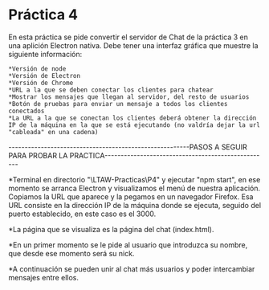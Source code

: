 # Práctica 4

En esta práctica se pide convertir el servidor de Chat de la práctica 3 en una aplición Electron nativa. Debe tener una interfaz gráfica que muestre la siguiente información:

    *Versión de node
    *Versión de Electron
    *Versión de Chrome
    *URL a la que se deben conectar los clientes para chatear
    *Mostrar los mensajes que llegan al servidor, del resto de usuarios
    *Botón de pruebas para enviar un mensaje a todos los clientes conectados
    *La URL a la que se conectan los clientes deberá obtener la dirección IP de la máquina en la que se está ejecutando (no valdría dejar la url "cableada" en una cadena)

--------------------------------------------------------PASOS A SEGUIR PARA PROBAR LA PRACTICA---------------------------------------------------

 *Terminal en directorio "\LTAW-Practicas\P4"  y ejecutar "npm start", en ese momento se arranca Electron y visualizamos el menú de nuestra aplicación. Copiamos la URL que aparece y la pegamos en un navegador Firefox. Esa URL consiste en la dirección IP de la máquina donde se ejecuta, seguido del puerto establecido, en este caso es el 3000.

 *La página que se visualiza es la página del chat (index.html).

 *En un primer momento se le pide al usuario que introduzca su nombre, que desde ese momento será su nick.

 *A continuación se pueden unir al chat más usuarios y poder intercambiar mensajes entre ellos.

